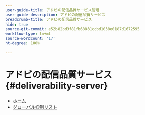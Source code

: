 ```yaml
---
user-guide-title: アドビの配信品質サービス管理
user-guide-description: アドビの配信品質サービス
breadcrumb-title: アドビの配信品質サービス
hide: true
source-git-commit: e52b82bd3f81fb68831ccbd1038e0187d1672595
workflow-type: tm+mt
source-wordcount: '17'
ht-degree: 100%

---
```


# アドビの配信品質サービス {#deliverability-server}

* [ホーム](home.md)
* [グローバル抑制リスト](global-suppression-list.md)
